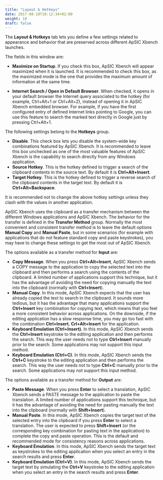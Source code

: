 ```yaml
---
title: "Layout & Hotkeys"
date: 2017-08-10T10:12:34+02:00
weight: 18
draft: false
---
```


The **Layout & Hotkeys** tab lets you define a few settings related to
appearance and behavior that are preserved across different ApSIC Xbench
launches.

The fields in this window are:

* **Maximize on Startup**. If you check this box, ApSIC Xbench will
  appear maximized when it is launched. It is recommended to check this
  box, as the maximized mode is the one that provides the maximum amount
  of information at the same time.

* **Internet Search / Open in Default Browser**. When checked, it opens in
  your default browser the Internet query associated to the hotkey (for
  example, Ctrl+Alt+1 or Ctrl+Alt+2), instead of opening it in ApSIC Xbench
  embedded browser. For example, if you have the first configured entry of
  defined Internet links pointing to Google, you can use this feature to search
  the marked text directly in Google just by pressing Ctrl+Alt+1.


The following settings belong to the **Hotkeys** group.

* **Disable**. This check box lets you disable the system-wide key combinations
  featured by ApSIC Xbench. It is recommended to leave this box unchecked as one
  of the most valuable features of ApSIC Xbench is the capability to search
  directly from any Windows application.
* **Source Hotkey**. This is the hotkey defined to trigger a search of the
  clipboard contents in the source text. By default it is **Ctrl+Alt+Insert**.
* **Target Hotkey**. This is the hotkey defined to trigger a reverse search
  of the clipboard contents in the target text. By default it is
  **Ctrl+Alt+Backspace**.

It is recommended not to change the above hotkey settings unless they clash
with the values in another application.

ApSIC Xbench uses the clipboard as a transfer mechanism between the different
Windows applications and ApSIC Xbench. The behavior for the transfer is defined
in the **Transfer Method** group. Normally the most convenient and consistent
transfer method is to leave the default options **Manual Copy** and **Manual 
Paste**, but in some scenarios (for example with applications that do not
feature standard copy and paste keystrokes), you may have to change these
settings to get the most out of ApSIC Xbench.

The options available as a transfer method for **Input** are:

* **Copy Message**. When you press **Ctrl+Alt+Insert**, ApSIC Xbench sends a
  COPY message to the application to copy the selected text into the clipboard
  and then performs a search using the contents of the clipboard. A limited
  number of applications support this technique, but it has the advantage of
  avoiding the need for copying manually the text into the clipboard (normally
  with **Ctrl+Insert**).
* **Manual Copy**. In this mode, ApSIC Xbench expects that the user has already
  copied the text to search in the clipboard. It sounds more tedious, but it
  has the advantage that many applications support the **Ctrl+Insert** key
  combination for copying text, which means that you feel a more consistent
  behavior across applications. On the downside, if the editing application has
  a slow response time, you may go too fast with the combination 
  **Ctrl+Insert**, **Crl+Alt+Insert** for the application.
* **Keyboard Emulation (Ctrl+Insert)**. In this mode, ApSIC Xbench sends the 
  **Ctrl+Insert** keystroke to the editing application and then performs the
  search. This way the user needs not to type **Ctrl+Insert** manually prior to
  the search. Some applications may not support this input method.
* **Keyboard Emulation (Ctrl+C)**. In this mode, ApSIC Xbench sends the
  **Ctrl+C** keystroke to the editing application and then performs the
  search. This way the user needs not to type **Ctrl+C** manually prior to the
  search. Some applications may not support this input method.

The options available as a transfer method for **Output** are:

* **Paste Message**. When you press **Enter** to select a translation, ApSIC
  Xbench sends a PASTE message to the application to paste the translation.
  A limited number of applications support this technique, but it has the
  advantage of avoiding the need for pasting manually the text into the
  clipboard (normally with **Shift+Insert**).
* **Manual Paste**. In this mode, ApSIC Xbench copies the target text of the
  selected entry into the clipboard if you press **Enter** to select a
  translation. The user is expected to press **Shift+Insert** (or the
  corresponding key combination for pasting text in the application) to complete
  the copy and paste operation. This is the default and recommended mode for
  consistency reasons across applications.
* **Keyboard Emulation**. In this mode, ApSIC Xbench sends the target text as
  keystrokes to the editing application when you select an entry in the search
  results and press **Enter**.
* **Keyboard Emulation (Ctrl+V)**. In this mode, ApSIC Xbench sends the target
  text by simulating the **Ctrl+V** keystroke to the editing application when
  you select an entry in the search results and press **Enter**.

